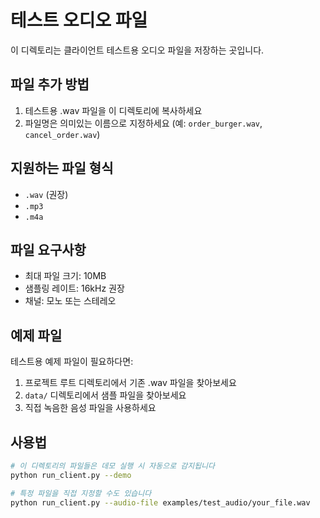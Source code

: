 # 테스트 오디오 파일

이 디렉토리는 클라이언트 테스트용 오디오 파일을 저장하는 곳입니다.

## 파일 추가 방법

1. 테스트용 .wav 파일을 이 디렉토리에 복사하세요
2. 파일명은 의미있는 이름으로 지정하세요 (예: `order_burger.wav`, `cancel_order.wav`)

## 지원하는 파일 형식

- `.wav` (권장)
- `.mp3`
- `.m4a`

## 파일 요구사항

- 최대 파일 크기: 10MB
- 샘플링 레이트: 16kHz 권장
- 채널: 모노 또는 스테레오

## 예제 파일

테스트용 예제 파일이 필요하다면:

1. 프로젝트 루트 디렉토리에서 기존 .wav 파일을 찾아보세요
2. `data/` 디렉토리에서 샘플 파일을 찾아보세요
3. 직접 녹음한 음성 파일을 사용하세요

## 사용법

```bash
# 이 디렉토리의 파일들은 데모 실행 시 자동으로 감지됩니다
python run_client.py --demo

# 특정 파일을 직접 지정할 수도 있습니다
python run_client.py --audio-file examples/test_audio/your_file.wav
```